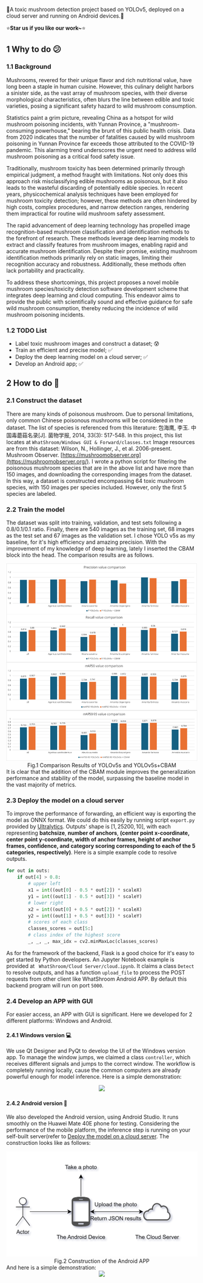 🍄A toxic mushroom detection project based on YOLOv5, deployed on a cloud server and running on Android devices.🍄

⭐**Star us if you like our work~**⭐
## 1  Why to do 😕
### 1.1  Background
Mushrooms, revered for their unique flavor and rich nutritional value, have long been a staple in human cuisine. However, this culinary delight harbors a sinister side, as the vast array of mushroom species, with their diverse morphological characteristics, often blurs the line between edible and toxic varieties, posing a significant safety hazard to wild mushroom consumption.

Statistics paint a grim picture, revealing China as a hotspot for wild mushroom poisoning incidents, with Yunnan Province, a "mushroom-consuming powerhouse," bearing the brunt of this public health crisis. Data from 2020 indicates that the number of fatalities caused by wild mushroom poisoning in Yunnan Province far exceeds those attributed to the COVID-19 pandemic. This alarming trend underscores the urgent need to address wild mushroom poisoning as a critical food safety issue.

Traditionally, mushroom toxicity has been determined primarily through empirical judgment, a method fraught with limitations. Not only does this approach risk misclassifying edible mushrooms as poisonous, but it also leads to the wasteful discarding of potentially edible species. In recent years, physicochemical analysis techniques have been employed for mushroom toxicity detection; however, these methods are often hindered by high costs, complex procedures, and narrow detection ranges, rendering them impractical for routine wild mushroom safety assessment.

The rapid advancement of deep learning technology has propelled image recognition-based mushroom classification and identification methods to the forefront of research. These methods leverage deep learning models to extract and classify features from mushroom images, enabling rapid and accurate mushroom identification. Despite their promise, existing mushroom identification methods primarily rely on static images, limiting their recognition accuracy and robustness. Additionally, these methods often lack portability and practicality.

To address these shortcomings, this project proposes a novel mobile mushroom species/toxicity detection software development scheme that integrates deep learning and cloud computing. This endeavor aims to provide the public with scientifically sound and effective guidance for safe wild mushroom consumption, thereby reducing the incidence of wild mushroom poisoning incidents.
### 1.2  TODO List
- Label toxic mushroom images and construct a dataset; 😰
- Train an efficient and precise model; ✅
- Deploy the deep learning model on a cloud server; ✅
- Develop an Android app; ✅
## 2  How to do 🤔
### 2.1  Construct the dataset
There are many kinds of poisonous mushroom. Due to personal limitations, only common Chinese poisonous mushrooms will be considered in the dataset. The list of species is referenced from this literature: 包海鹰, 李玉. 中国毒蘑菇名录\[J]. 菌物学报, 2014, 33(3): 517-548. In this project, this list locates at ```WhatShroom/Windows GUI & Forward/classes.txt```
Image resources are from this dataset: Wilson, N., Hollinger, J., et al. 2006-present. Mushroom Observer. [https://mushroomobserver.org](https://mushroomobserver.org/). I wrote a python script for filtering the poisonous mushroom species that are in the above list and have more than 150 images, and downloading the corresponding images from the dataset.
In this way, a dataset is constructed encompassing 64 toxic mushroom species, with 150 images per species included. However, only the first 5 species are labeled.
### 2.2  Train the model
The dataset was split into training, validation, and test sets following a 0.8/0.1/0.1 ratio. Finally, there are 540 images as the training set, 68 images as the test set and 67 images as the validation set. 
I chose YOLO v5s as my baseline, for it's high efficiency and amazing precision. With the improvement of my knowledge of deep learning, lately I inserted the CBAM block into the head. The comparison results are as follows.
<div align=center>
<img src="Windows GUI & Forward/YOLO v5 with CBAM/comparison.svg"/>
</div>
<div align=center>
<center>Fig.1 Comparison Results of YOLOv5s and YOLOv5s+CBAM</center>
</div>
It is clear that the addition of the CBAM module improves the generalization performance and stability of the model, surpassing the baseline model in the vast majority of metrics.

### 2.3  Deploy the model on a cloud server
To improve the performance of forwarding, an efficient way is exporting the model as ONNX format. We could do this easily by running script ```export.py```
provided by [Ultralytics](https://github.com/ultralytics/yolov5).
Outputs' shape is $[1, 25200, 10]$, with each representing **batchsize**, **number of anchors**, **(center point x-coordinate, center point y-coordinate, width of anchor frames, height of anchor frames, confidence, and category scoring corresponding to each of the 5 categories, respectively)**. Here is a simple example code to resolve outputs.
```python
for out in outs:
    if out[4] > 0.8:
		# upper left
		x1 = int((out[0] - 0.5 * out[2]) * scaleX)
		y1 = int((out[1] - 0.5 * out[3]) * scaleY)
		# lower right
		x2 = int((out[0] + 0.5 * out[2]) * scaleX)
		y2 = int((out[1] + 0.5 * out[3]) * scaleY)
		# scores of each class
		classes_scores = out[5:]
		# class index of the highest score
		_, _, _, max_idx = cv2.minMaxLoc(classes_scores)  
```
As for the framework of the backend, Flask is a good choice for it's easy to get started by Python developers. An Jupyter Notebook example is provided at ```
WhatShroom/Cloud Server/cloud.ipynb```. It claims a class ```Detect``` to resolve outputs, and has a function ```upload_file``` to process the POST requests from other client like WhatShroom Android APP. By default this backend program will run on port ```5000```.
### 2.4  Develop an APP with GUI
For easier access, an APP with GUI is significant. Here we developed for 2 different platforms: Windows and Android.
#### 2.4.1  Windows version 💻
We use Qt Designer and PyQt to develop the UI of the Windows version app. To manage the window jumps, we claimed a class ```controller```, which receives different signals and jumps to the correct window. The workflow is completely running locally, cause the common computers are already powerful enough for model inference.
Here is a simple demonstration:
<div align=center>
<img src="Windows GUI & Forward/WhatShroom_win.gif"/>
</div>

#### 2.4.2  Android version 📱
We also developed the Android version, using Android Studio. It runs smoothly on the Huawei Mate 40E phone for testing. Considering the performance of the mobile platform, the inference step is running on your self-built server(refer to [Deploy the model on a cloud server](#2.3-Deploy-the-model-on-a-cloud-server).
The construction looks like as follows:
<div align=center>
<img src="Android APP/construction.png"/>
</div>
<div align=center>
<center>Fig.2 Construction of the Android APP</center>
</div>
And here is a simple demonstration:
<div align=center>
<img src="Android APP/WhatShroom.gif" width="30%"/>
</div>


